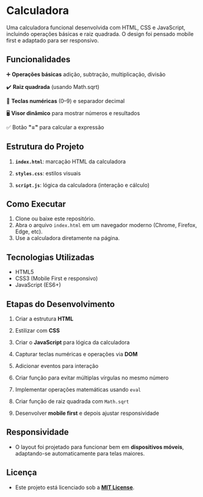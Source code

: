 
# Calculadora 

Uma calculadora funcional desenvolvida com HTML, CSS e JavaScript, incluindo operações básicas e raiz quadrada.
 O design foi pensado mobile first e adaptado para ser responsivo.

## Funcionalidades

➕ **Operações básicas** adição, subtração, multiplicação, divisão

✔️️ **Raiz quadrada** (usando Math.sqrt)

🔢 **Teclas numéricas** (0–9) e separador decimal

🖥 **Visor dinâmico** para mostrar números e resultados

✅ Botão **"="** para calcular a expressão

## Estrutura do Projeto

1. **`index.html`**: marcação HTML da calculadora

2. **`styles.css`**: estilos visuais

3. **`script.js`**:  lógica da calculadora (interação e cálculo)

## Como Executar

1. Clone ou baixe este repositório.  
2. Abra o arquivo `index.html` em um navegador moderno (Chrome, Firefox, Edge, etc).  
3. Use a calculadora diretamente na página.

## Tecnologias Utilizadas

- HTML5  
- CSS3 (Mobile First e responsivo)  
- JavaScript (ES6+)


##  Etapas do Desenvolvimento

1. Criar a estrutura **HTML**

2. Estilizar com **CSS**

3. Criar o **JavaScript** para lógica da calculadora

4. Capturar teclas numéricas e operações via **DOM**

5. Adicionar eventos para interação

6. Criar função para evitar múltiplas vírgulas no mesmo número

7. Implementar operações matemáticas usando `eval`

8. Criar função de raiz quadrada com `Math.sqrt`

9. Desenvolver **mobile first** e depois ajustar responsividade

##  Responsividade

- O layout foi projetado para funcionar bem em **dispositivos móveis**, adaptando-se automaticamente para telas maiores.

## Licença

- Este projeto está licenciado sob a **[MIT License](LICENSE)**.







